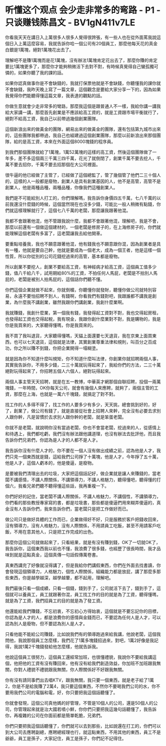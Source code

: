 # 听懂这个观点 会少走非常多的弯路 - P1 - 只谈赚钱陈昌文 - BV1gN411v7LE

你看我天天在講日入上萬很多人很多人覺得很誇張，有一些人也在從外面罵我說這個日入上萬這麼容易，我就告訴你哈一個公司有20個員工，那麼他每天花的真金白銀是1萬塊，絕對1萬塊花出去了。

理解吧不是賺1萬塊而是花1萬塊，沒有辦法1萬塊肯定花出去了，那麼你賺的肯定要比1萬塊更多了，那麼你才能夠稍微活下去對不對，有時候真覺得自己蠻孤獨可憐的，如果你聽了我的課的話。

如果你認真做事你是不會缺錢的，我就打保票他就是不會缺錢，你聽懂我的課你就不會缺錢，我昨天晚上寫了一篇文章，這個觀念是要給大家分享一下的，因為如果我覺得你們能聽得懂這篇文章，我表達的觀點的話。

你做生意就會少走非常多的彎路，那麼我這個是跟普通人不一樣，我給你講一講我給大家講一講，那麼首先創業是不應該給高工資的，就是工資跟市場平衡就行了，絕對不給高工資，我自己以前帶過幾個創業團隊。

這個新浪出來的做黃金的團隊，網易出來的做黃金的團隊，還有包括第九城市出來的，這些團隊我都帶過，我自己也組建過這個創業團隊，那麼以前新浪出來那個團隊，給的是高工資，本來在外面這個8000塊錢的程序員。

到我們那個團隊就給了1萬塊，1萬52萬塊的這樣的高工資，然後這個團隊做了一年多，差不多這個兩三千萬三四千萬，花光了就倒閉了，創業千萬不要去挖人，千萬不要去招你，千萬不要去招那個在大公司裡面。

很牛逼的他已經做了主管了，已經做了這個總監了，管了幾個管了他們二三十個人的，這樣的人一般都是廢物，創業人是具有創業基因的人，他不是高管，高管不是創業人，他是兩種品種，兩種品種，你像我們這種創業人。

我們是不可能給別人打工的，你們理解嗎，我告訴你身價四五千萬，七八千萬的以前我還沒什麼錢的時候，這個當然現在也沒多少錢，可能比一般人稍微有點錢，你們就這樣理解就行了，這個七八千萬的老闆，那麼讓我跟著他混。

我都不會跟著他混，他不管跟我說什麼，我都不會跟著他混，理解吧，我是不會，那麼以前還有一個做這個建材的，一個老闆是修房子的，在上海修房子的，你們就能理解這個老闆有多富了，這老闆讓我去給他開車。

要重點培養我，我也不願意跟著他混，他有錢我也不願意跟你混，因為創業者是具有一種，他就是要自己幹，他就是要成為一個老大，成為一個王者，他是這樣一個性質，所以你從別的公司花錢挖過來的高管，基本都是廢物。

所以創業不要挖人，創業不要給高工資，有神經病才給高工資，這個員工值多少錢，值八千給八千，試用期給80%的工資，不拍任何人馬屁，老闆是不拍別人馬屁的，老闆是被別人拍馬屁的，這個話你們聽不懂。

你們這個企業就做不起來，你就倒楣，你聽懂你就發財，聽懂你做公司就特別容易，永遠不要怕招聘不到人，有錢啊，你看我們有錢對吧，我跟誰都不講我是創業，為什麼我不講創業，雖然我跟你們講創業，我創什麼業啊。

我就賺錢，我創什麼業，第一個我有錢，我發得起工資對不對，我也交得起房租，也發得起工資也交得起稅，我有現金，我跟你創什麼業對不對，我是購物的，我是你是我買來的，大家聽得懂嗎，你是我買來的。

我不買了我叫退貨，大家聽得懂嗎，天貓上面還要七天退貨，我在京東上面買東西，也可以七天退貨，這個就是法律，其實創業尊重法律和規則，叫百分之百成功，你之所以賺不到錢，你把企業開得一塌糊塗。

就是因為你不知道什麼叫規矩，你不知道什麼叫法律，你創業你就招聘兩個人事，其實我告訴你，不用多少錢，二三十萬就玩得起來了，我給你們的方法，二三十萬絕對玩得起來了，你招聘五個人六個人，絕對玩得起來。

兩個人事主管天天招聘，就是在五一教博，中華英才網那個自聯招聘，投個一兩萬塊錢，一年時間，OK你每天公司，就會有幾個人來應聘，就夠了，兩個主管的工資，那麼在上海，也就是一萬六千塊錢，就搞定了對不對。

找工作的人多得不得了，找工作的人要多少有多少，天天挑，總會挑到好的，好了，創業了，做公司有錢了，就是直接從社會上招聘人來幹，完全沒有必要去求別人跟你幹，凡是習慣於去求別人跟你幹的老闆，就是笨蛋老闆。

你就不是老闆，就說明你沒有當過老闆，你也不會當老闆，挖過來的人，從感情上和待遇上，我們都吃虧，我們沒有辦法跟他講道理，也沒有辦法去批評他，而且我告訴你們兄弟們，你認為是人才的人都不是人才。

我告訴你沒有什麼人才的，你不要在一個人沒有做出成績之前，認為他是人才，我們只見一個東西就是錢，這給我們公司掙了十萬塊，他是人才，今年掙了五十萬，他是人才，這個人虧本的，他是傻逼，是廢物。

是要被我們清理出去的垃圾，大家把這個話記好，做企業就是讓人來賺錢的，當老闆不講感情，不講人際關係，不講領導力，不講人格魅力，聽得懂吧，聽得懂的打個六，我看兄弟們聽不聽得懂這些話，我再重複一下。

你們好好的記住，當老闆不講人際關係，不講人格魅力，不講個性，不講領導力，你們看的那些教授專家寫的書，都是垃圾書，那些都是傻逼們用來糊弄傻逼的，真金沒有人告訴你們，我來告訴你們，當老闆只是把工作做好而已。

做公司只是做好具體的工作而已，企業做得好不好，只是服務於客戶把錢收回來，沒有領導力，沒有人格魅力，沒有人際關係，不用請員工吃飯，甚至不用請客戶吃飯，不用在意其他人，只是把工作完成的出色。

那麼你這個公司就做起來了，只看結果，就是有沒有賺到錢，OK了一切就OK了，我告訴你，這個東西我以前也不懂，我浪費了很多錢，也經歷了很長時間，我才品味到就是這點真金，這個真傳一句話假傳萬卷書。

真東西講完了好像就沒得講了，但是我給你們講假東西，你們在外面去找書讀，你會發現這個領導力，人格魅力，個性人際關係，組織能力都是放屁，講了那麼多那些東西，你是越學越深，越學越暈，都不起用，理解吧。

我們最後只看一個成績，只看一個錢，錢到手了，公司就活下去了，錢到手了，這個就可以養員工，員工就跟著你混，員工找工作的目的就是為了工資，聽得懂嗎，就是為了工資，我們招員工的目的就是為了發工資。

他還能給我們賺錢，不忘初衷，不忘初心方得始衷，這個就是不要忘記你的目標，你認為是人才的人，都是浪費你的感情與金錢而已，不要認為任何人是人才，可以認為別人是廢物，但不要認為別人是人才。

只看他能不能給公司賺錢，比如說我們有的領導跑過來給我講，他說老闆，這個我問他，我說那個員工怎麼樣，我們花了1萬多塊錢招過來，對吧，1萬2好像是我記得，我說1萬2千塊錢發給他怎麼樣，他就告訴我。

他說這個員工很努力，這個員工還經常加班，也很懂禮貌，我說你不要給我講這個，他把他的工資有沒有賺回來，他有沒有給我們創造效益，你加班不加班跟我無關，你對人禮貌不禮貌跟我無關，你人際關係好不好跟我無關。

你有沒有請同事們出去唱KTV，跟我無關，我只要一個東西，就是老子給了1萬2，你是不是給我賺了2萬4，我只要這個東西，不然你不要喝我們公司的水，你不要用我們公司的電腦和電，好，你只要把我這個話聽懂了。

你就會發現，這個公司真他媽的好管理，不管是10個人的公司，還是50個人的公司，你管理起來就是治大國若噴小鮮，你你們只要把我這幾句話聽懂了，我告訴你，再複雜的公司在你面前都是簡單乾脆，兄弟們。

你們只要把我這個話聽懂了，你們就可以去到那些，比如說還在打工的，你們可以到大公司去應聘副總，應聘總經理也行，就這點東西，不用其他的東西，員工不是爺爺，員工是孫子，大家記住，員工是孫子，你們記不記得住。

